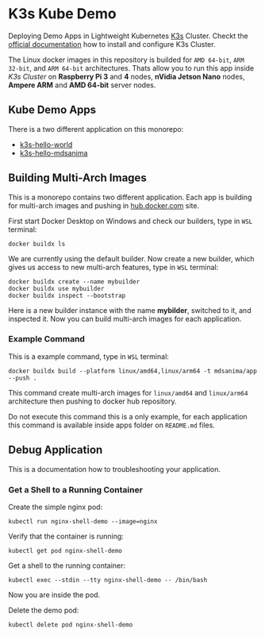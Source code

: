 # K3s Kube Demo

Deploying Demo Apps in Lightweight Kubernetes [K3s](https://k3s.io/) Cluster.
Checkt the [official documentation](https://docs.k3s.io/) how to install and configure K3s Cluster.

The Linux docker images in this repository is builded for `AMD 64-bit`, `ARM 32-bit`, and
`ARM 64-bit` architectures. Thats allow you to run this app inside _K3s Cluster_ on
**Raspberry Pi 3** and **4** nodes, **nVidia Jetson Nano** nodes, **Ampere ARM** and **AMD 64-bit**
server nodes.

## Kube Demo Apps

There is a two different application on this monorepo:

- [k3s-hello-world](/apps/k3s-hello-world/README.md)
- [k3s-hello-mdsanima](apps/k3s-hello-mdsanima/README.md)

## Building Multi-Arch Images

This is a monorepo contains two different application. Each app is building for multi-arch images
and pushing in [hub.docker.com](https://hub.docker.com/u/mdsanima) site.

First start Docker Desktop on Windows and check our builders, type in `WSL` terminal:

```shell
docker buildx ls
```

We are currently using the default builder. Now create a new builder, which gives us access to new
multi-arch features, type in `WSL` terminal:

```shell
docker buildx create --name mybuilder
docker buildx use mybuilder
docker buildx inspect --bootstrap
```

Here is a new builder instance with the name **mybilder**, switched to it, and inspected it. Now you
can build multi-arch images for each application.

### Example Command

This is a example command, type in `WSL` terminal:

```shell
docker buildx build --platform linux/amd64,linux/arm64 -t mdsanima/app --push .
```

This command create multi-arch images for `linux/amd64` and `linux/arm64` architecture then pushing
to docker hub repository.

Do not execute this command this is a only example, for each application this command is available
inside apps folder on `README.md` files.

## Debug Application

This is a documentation how to troubleshooting your application.

### Get a Shell to a Running Container

Create the simple nginx pod:

```shell
kubectl run nginx-shell-demo --image=nginx
```

Verify that the container is running:

```shell
kubectl get pod nginx-shell-demo
```

Get a shell to the running container:

```shell
kubectl exec --stdin --tty nginx-shell-demo -- /bin/bash
```

Now you are inside the pod.

Delete the demo pod:

```shell
kubectl delete pod nginx-shell-demo
```
